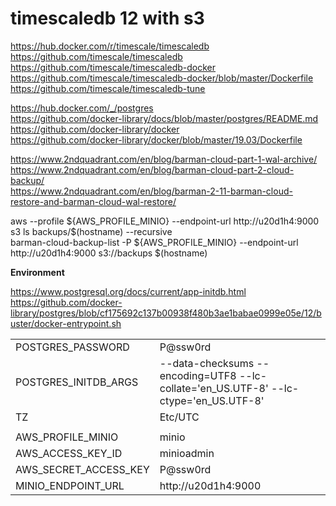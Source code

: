 # timescaledb 12 with s3

https://hub.docker.com/r/timescale/timescaledb<BR>
https://github.com/timescale/timescaledb<BR>
https://github.com/timescale/timescaledb-docker<BR>
https://github.com/timescale/timescaledb-docker/blob/master/Dockerfile<BR>
https://github.com/timescale/timescaledb-tune<BR>


https://hub.docker.com/_/postgres<BR>
https://github.com/docker-library/docs/blob/master/postgres/README.md<BR>
https://github.com/docker-library/docker<BR>
https://github.com/docker-library/docker/blob/master/19.03/Dockerfile<BR>


https://www.2ndquadrant.com/en/blog/barman-cloud-part-1-wal-archive/<BR>
https://www.2ndquadrant.com/en/blog/barman-cloud-part-2-cloud-backup/<BR>
https://www.2ndquadrant.com/en/blog/barman-2-11-barman-cloud-restore-and-barman-cloud-wal-restore/<BR>


<DIV>
aws --profile ${AWS_PROFILE_MINIO} --endpoint-url http://u20d1h4:9000 s3 ls backups/$(hostname) --recursive<BR>
barman-cloud-backup-list -P ${AWS_PROFILE_MINIO} --endpoint-url http://u20d1h4:9000 s3://backups $(hostname)<BR>
</DIV>

<B>Environment</B><BR>

https://www.postgresql.org/docs/current/app-initdb.html<BR>
https://github.com/docker-library/postgres/blob/cf175692c137b00938f480b3ae1babae0999e05e/12/buster/docker-entrypoint.sh<BR>

<TABLE>
<TR><TD>POSTGRES_PASSWORD</TD><TD>P@ssw0rd</TD></TR>
<TR><TD>POSTGRES_INITDB_ARGS</TD><TD>--data-checksums --encoding=UTF8 --lc-collate='en_US.UTF-8' --lc-ctype='en_US.UTF-8'</TD></TR>
<TR><TD>TZ</TD><TD>Etc/UTC</TD></TR>
<TR><TD></TD><TD></TD></TR>
<TR><TD>AWS_PROFILE_MINIO</TD><TD>minio</TD></TR>
<TR><TD>AWS_ACCESS_KEY_ID</TD><TD>minioadmin</TD></TR>
<TR><TD>AWS_SECRET_ACCESS_KEY</TD><TD>P@ssw0rd</TD></TR>
<TR><TD>MINIO_ENDPOINT_URL</TD><TD>http://u20d1h4:9000</TD></TR>
</TABLE>
